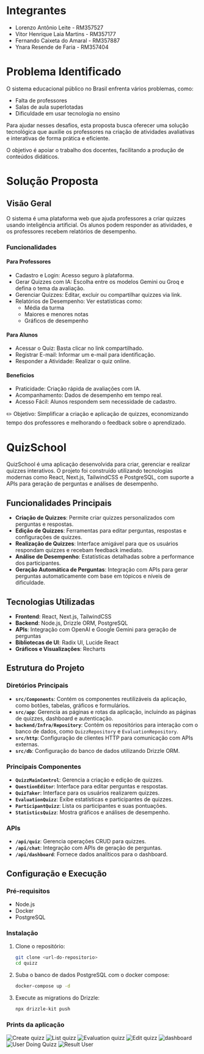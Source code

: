 # Integrantes

- Lorenzo Antônio Leite - RM357527
- Vitor Henrique Laia Martins - RM357177
- Fernando Caixeta do Amaral - RM357887
- Ynara Resende de Faria - RM357404

# Problema Identificado

O sistema educacional público no Brasil enfrenta vários problemas, como:

- Falta de professores
- Salas de aula superlotadas
- Dificuldade em usar tecnologia no ensino

Para ajudar nesses desafios, esta proposta busca oferecer uma solução tecnológica que auxilie os professores na criação de atividades avaliativas e interativas de forma prática e eficiente.

O objetivo é apoiar o trabalho dos docentes, facilitando a produção de conteúdos didáticos.

# Solução Proposta

## Visão Geral

O sistema é uma plataforma web que ajuda professores a criar quizzes usando inteligência artificial. Os alunos podem responder as atividades, e os professores recebem relatórios de desempenho.

### Funcionalidades

#### Para Professores

- Cadastro e Login: Acesso seguro à plataforma.
- Gerar Quizzes com IA: Escolha entre os modelos Gemini ou Groq e defina o tema da avaliação.
- Gerenciar Quizzes: Editar, excluir ou compartilhar quizzes via link.
- Relatórios de Desempenho: Ver estatísticas como:
  - Média da turma
  - Maiores e menores notas
  - Gráficos de desempenho

#### Para Alunos

- Acessar o Quiz: Basta clicar no link compartilhado.
- Registrar E-mail: Informar um e-mail para identificação.
- Responder a Atividade: Realizar o quiz online.

#### Benefícios

- Praticidade: Criação rápida de avaliações com IA.
- Acompanhamento: Dados de desempenho em tempo real.
- Acesso Fácil: Alunos respondem sem necessidade de cadastro.

✏️ Objetivo: Simplificar a criação e aplicação de quizzes, economizando tempo dos professores e melhorando o feedback sobre o aprendizado.

# QuizSchool

QuizSchool é uma aplicação desenvolvida para criar, gerenciar e realizar quizzes interativos. O projeto foi construído utilizando tecnologias modernas como React, Next.js, TailwindCSS e PostgreSQL, com suporte a APIs para geração de perguntas e análises de desempenho.

## Funcionalidades Principais

- **Criação de Quizzes**: Permite criar quizzes personalizados com perguntas e respostas.
- **Edição de Quizzes**: Ferramentas para editar perguntas, respostas e configurações de quizzes.
- **Realização de Quizzes**: Interface amigável para que os usuários respondam quizzes e recebam feedback imediato.
- **Análise de Desempenho**: Estatísticas detalhadas sobre a performance dos participantes.
- **Geração Automática de Perguntas**: Integração com APIs para gerar perguntas automaticamente com base em tópicos e níveis de dificuldade.

## Tecnologias Utilizadas

- **Frontend**: React, Next.js, TailwindCSS
- **Backend**: Node.js, Drizzle ORM, PostgreSQL
- **APIs**: Integração com OpenAI e Google Gemini para geração de perguntas
- **Bibliotecas de UI**: Radix UI, Lucide React
- **Gráficos e Visualizações**: Recharts

## Estrutura do Projeto

### Diretórios Principais

- **`src/Components`**: Contém os componentes reutilizáveis da aplicação, como botões, tabelas, gráficos e formulários.
- **`src/app`**: Gerencia as páginas e rotas da aplicação, incluindo as páginas de quizzes, dashboard e autenticação.
- **`backend/Infra/Repository`**: Contém os repositórios para interação com o banco de dados, como `QuizzRepository` e `EvaluationRepository`.
- **`src/http`**: Configuração de clientes HTTP para comunicação com APIs externas.
- **`src/db`**: Configuração do banco de dados utilizando Drizzle ORM.

### Principais Componentes

- **`QuizzMainControl`**: Gerencia a criação e edição de quizzes.
- **`QuestionEditor`**: Interface para editar perguntas e respostas.
- **`QuizTaker`**: Interface para os usuários realizarem quizzes.
- **`EvaluationQuizz`**: Exibe estatísticas e participantes de quizzes.
- **`ParticipantQuizz`**: Lista os participantes e suas pontuações.
- **`StatisticsQuizz`**: Mostra gráficos e análises de desempenho.

### APIs

- **`/api/quiz`**: Gerencia operações CRUD para quizzes.
- **`/api/chat`**: Integração com APIs de geração de perguntas.
- **`/api/dashboard`**: Fornece dados analíticos para o dashboard.

## Configuração e Execução

### Pré-requisitos

- Node.js
- Docker
- PostgreSQL

### Instalação

1. Clone o repositório:

   ```sh
   git clone <url-do-repositorio>
   cd quizz
   ```

2. Suba o banco de dados PostgreSQL com o docker compose:

   ```sh
   docker-compose up -d
   ```

3. Execute as migrations do Drizzle:
   ```sh
   npx drizzle-kit push
   ```

### Prints da aplicação

![Create quizz](images/AppQuizz.png)
![List quizz](images/ListQuizz.png)
![Evaluation quizz](images/EvaluationQuizz.png)
![Edit quizz](images/EditQuizz.png)
![dashboard](images/dashboard.png)
![User Doing Quizz](images/UserDoingQuizz.png)
![Result User](images/ResultUser.png)
